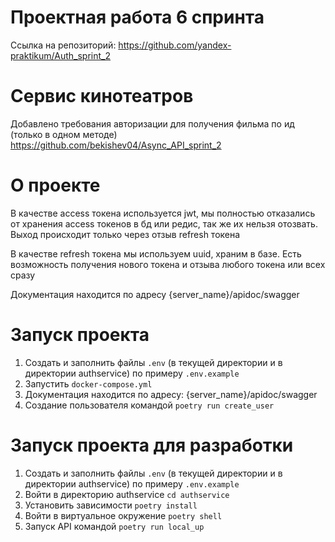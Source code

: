# Проектная работа 6 спринта
Ссылка на репозиторий:
https://github.com/yandex-praktikum/Auth_sprint_2

# Сервис кинотеатров
Добавлено требования авторизации для получения фильма по ид (только в одном методе)
https://github.com/bekishev04/Async_API_sprint_2

# О проекте

В качестве access токена используется jwt, мы полностью отказались от хранения access токенов в бд или редис, так же их нельзя отозвать. Выход происходит только через отзыв refresh токена

В качестве refresh токена мы используем uuid, храним в базе. Есть возможность получения нового токена и отзыва любого токена или всех сразу

Документация находится по адресу {server_name}/apidoc/swagger

# Запуск проекта
1. Создать и заполнить файлы `.env` (в текущей директории и в директории authservice) по примеру `.env.example`
2. Запустить `docker-compose.yml`
3. Документация находится по адресу: {server_name}/apidoc/swagger
4. Создание пользователя командой `poetry run create_user`

# Запуск проекта для разработки
1. Создать и заполнить файлы `.env` (в текущей директории и в директории authservice) по примеру `.env.example`
2. Войти в директорию authservice `cd authservice`
3. Установить зависимости `poetry install`
4. Войти в виртуальное окружение `poetry shell`
5. Запуск API командой `poetry run local_up`